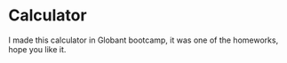 # Calculator
 I made this calculator in Globant bootcamp, it was one of the homeworks, hope you like it. 
